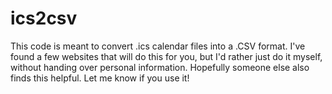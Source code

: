 # ics2csv

This code is meant to convert .ics calendar files into a .CSV format. I've found a few websites that will do this for you, but I'd rather just do it myself, without handing over personal information. Hopefully someone else also finds this helpful. Let me know if you use it! 
